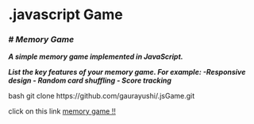 <h1>.javascript Game</h1>
<i><b>
<h3># Memory Game</h3>
<p>A simple memory game implemented in JavaScript.</p>
<p>List the key features of your memory game. For example:
-Responsive design
- Random card shuffling
- Score tracking</p></b></i>
<p>bash  git clone   https://github.com/gaurayushi/.jsGame.git  </p>
<p> click on  this link <a href="http://127.0.0.1:5500/.jsGame/memory/index.html">memory game !!</a></p>
